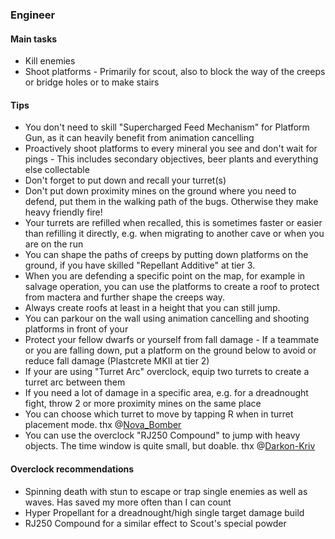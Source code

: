 <h3 id="engineer"><ClassHighlight name="engineer"><ClassIcon name="engineer" /><span class="align-middle">Engineer</span></ClassHighlight></h3>

<Accordion>

#### Main tasks

- Kill enemies
- Shoot platforms - Primarily for scout, also to block the way of the creeps or bridge holes or to make stairs

#### Tips

- You don't need to skill "Supercharged Feed Mechanism" for Platform Gun, as it can heavily benefit from animation cancelling
- Proactively shoot platforms to every mineral you see and don't wait for pings - This includes secondary objectives, beer plants and everything else collectable
- Don't forget to put down and recall your turret(s)
- Don't put down proximity mines on the ground where you need to defend, put them in the walking path of the bugs. Otherwise they make heavy friendly fire!
- Your turrets are refilled when recalled, this is sometimes faster or easier than refilling it directly, e.g. when migrating to another cave or when you are on the run
- You can shape the paths of creeps by putting down platforms on the ground, if you have skilled "Repellant Additive" at tier 3.
- When you are defending a specific point on the map, for example in salvage operation, you can use the platforms to create a roof to protect from mactera and further shape the creeps way.
- Always create roofs at least in a height that you can still jump.
- You can parkour on the wall using animation cancelling and shooting platforms in front of your
- Protect your fellow dwarfs or yourself from fall damage - If a teammate or you are falling down, put a platform on the ground below to avoid or reduce fall damage (Plastcrete MKII at tier 2)
- If your are using "Turret Arc" overclock, equip two turrets to create a turret arc between them
- If you need a lot of damage in a specific area, e.g. for a dreadnought fight, throw 2 or more proximity mines on the same place
- You can choose which turret to move by tapping R when in turret placement mode. thx @[Nova_Bomber](https://www.reddit.com/user/Nova_Bomber/)
- You can use the overclock "RJ250 Compound" to jump with heavy objects. The time window is quite small, but doable. thx @[Darkon-Kriv](https://www.reddit.com/user/Darkon-Kriv/)

#### Overclock recommendations

- Spinning death with stun to escape or trap single enemies as well as waves. Has saved my more often than I can count
- Hyper Propellant for a dreadnought/high single target damage build
- RJ250 Compound for a similar effect to Scout's special powder

</Accordion>
